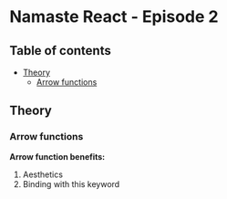 # Namaste React - Episode 2

## Table of contents

- [Theory](#theory)
    - [Arrow functions](#arrow-functions)

## Theory

### Arrow functions

**Arrow function benefits:**

1. Aesthetics
2. Binding with this keyword

